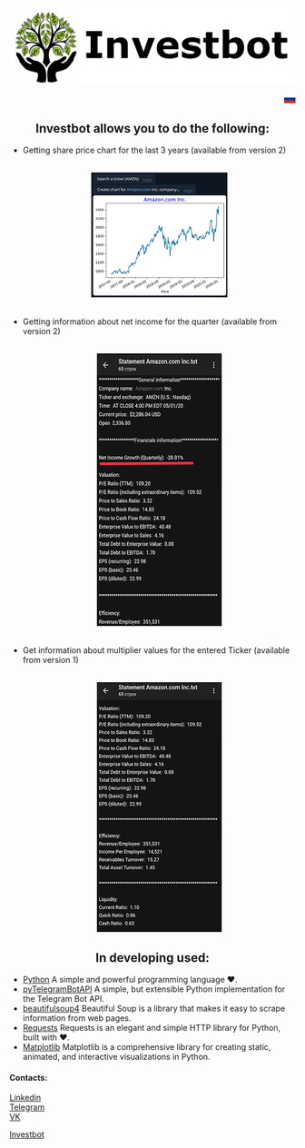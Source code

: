 <p align="center">
	<img src="../tg_logo.png" title="Investbot"/>
</p>

[<img src="../ru.png" align="right" title="Russian" />](../../../../) <br/>

<h2 align="center">Investbot allows you to do the following:</h2>

<ul>
    <li>
    Getting share price chart for the last 3 years (available from version 2)
    </li><br/>
    <p align="center">
	<img src="../amazon_chart.png" title="Amazon chart"/>
    </p><br/>
    <li>
    Getting information about net income for the quarter (available from version 2)
    </li><br/>
    <p align="center">
	<img src="../Net income.png" title="Amazon net income"/>
    </p><br/>
    <li>
    Get information about multiplier values for the entered Ticker (available from version 1)
    </li><br/>
    <p align="center">
	<img src="../Financials information.png" title="Amazon financials information"/>
    </p>
</ul>

<h2 align="center">In developing used:</h2>

* [Python](https://www.python.org/downloads/) A simple and powerful programming language ♥.
* [pyTelegramBotAPI](https://github.com/eternnoir/pyTelegramBotAPI) A simple, but extensible Python implementation for the Telegram Bot API.
* [beautifulsoup4](https://pypi.org/project/beautifulsoup4/) Beautiful Soup is a library that makes it easy to scrape information from web pages.
* [Requests](https://pypi.org/project/requests/) Requests is an elegant and simple HTTP library for Python, built with ♥.
* [Matplotlib](https://pypi.org/project/matplotlib/) Matplotlib is a comprehensive library for creating static, animated, and interactive visualizations in Python.

<h4>Contacts:</h4>

[Linkedin](https://www.linkedin.com/in/kazzila)<br/>
[Telegram](https://t.me/kazzila)<br/>
[VK](https://vk.com/kazzila)<br/>

[Investbot](http://t.me/Rationalinvest_bot)
